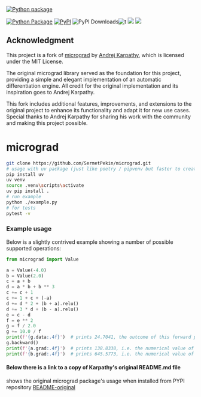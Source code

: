 [![Python package](https://github.com/SermetPekin/micrograd/actions/workflows/python-package.yml/badge.svg?1)](https://github.com/SermetPekin/micrograd/actions/workflows/python-package.yml?1)

[![Python Package](https://github.com/SermetPekin/perse/actions/workflows/python-package.yml/badge.svg?2)](https://github.com/SermetPekin/perse/actions/workflows/python-package.yml)
[![PyPI](https://img.shields.io/pypi/v/perse)](https://img.shields.io/pypi/v/perse) ![PyPI Downloads](https://static.pepy.tech/badge/perse?2)![t](https://img.shields.io/badge/status-maintained-yellow.svg) [![](https://img.shields.io/github/license/SermetPekin/perse.svg)](https://github.com/SermetPekin/perse/blob/master/LICENSE.md) [![](https://img.shields.io/badge/python-3.10+-blue.svg)](https://www.python.org/downloads/) 


## Acknowledgment

This project is a fork of [micrograd](https://github.com/karpathy/micrograd) by [Andrej Karpathy](https://github.com/karpathy), which is licensed under the MIT License. 

The original micrograd library served as the foundation for this project, providing a simple and elegant implementation of an automatic differentiation engine. All credit for the original implementation and its inspiration goes to Andrej Karpathy.

This fork includes additional features, improvements, and extensions to the original project to enhance its functionality and adapt it for new use cases. Special thanks to Andrej Karpathy for sharing his work with the community and making this project possible.



# micrograd
```bash 
git clone https://github.com/SermetPekin/micrograd.git
# usage with uv package (just like poetry / pipvenv but faster to create env and install dependencies)
pip install uv 
uv venv 
source .venv\scripts\activate
uv pip install . 
# run example 
python ./example.py
# for tests
pytest -v 

```

### Example usage

Below is a slightly contrived example showing a number of possible supported operations:

```python
from micrograd import Value

a = Value(-4.0)
b = Value(2.0)
c = a + b
d = a * b + b ** 3
c += c + 1
c += 1 + c + (-a)
d += d * 2 + (b + a).relu()
d += 3 * d + (b - a).relu()
e = c - d
f = e ** 2
g = f / 2.0
g += 10.0 / f
print(f'{g.data:.4f}')  # prints 24.7041, the outcome of this forward pass
g.backward()
print(f'{a.grad:.4f}')  # prints 138.8338, i.e. the numerical value of dg/da
print(f'{b.grad:.4f}')  # prints 645.5773, i.e. the numerical value of dg/db
```


#### Below there is a link to a copy of Karpathy's original README.md file 
shows the original micrograd package's usage when installed from PYPI repository [README-original](README-original.md)
